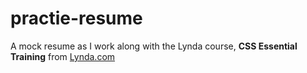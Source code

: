 # practie-resume

A mock resume as I work along with the Lynda course, **CSS Essential Training** from [Lynda.com](https://www.lynda.com/CSS-tutorials/Project-overview-setup-exercise/569190/601575-4.html?autoplay=true)
